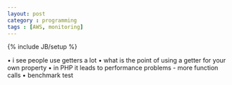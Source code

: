 ```yaml
---
layout: post
category : programming
tags : [AWS, monitoring]
---
```

{% include JB/setup %}

• i see people use getters a lot
• what is the point of using a getter for your own property 
• in PHP it leads to performance problems - more function calls
• benchmark test
